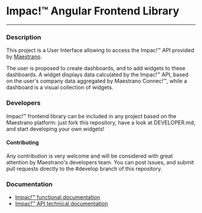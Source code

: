 # Impac!™ Angular Frontend Library
---
### Description

This project is a User Interface allowing to access the Impac!™ API provided by [Maestrano](http://maestrano.com).

The user is proposed to create dashboards, and to add widgets to these dashboards. A widget displays data calculated by the Impac!™ API, based on the user's company data aggregated by Maestrano Connec!™, while a dashboard is a visual collection of widgets.

### Developers

Impac!™ frontend library can be included in any project based on the Maestrano platform: just fork this repository, have a look at DEVELOPER.md, and start developing your own widgets!

#### Contributing

Any contribution is very welcome and will be considered with great attention by Maestrano's developers team.
You can post issues, and submit pull requests directly to the #develop branch of this repository.

### Documentation

- [Impac!™ functional documentation](https://maestrano.atlassian.net/wiki/pages/viewpage.action?pageId=15335427)
- [Impac!™ API technical documentation](http://maestrano.github.io/impac/)